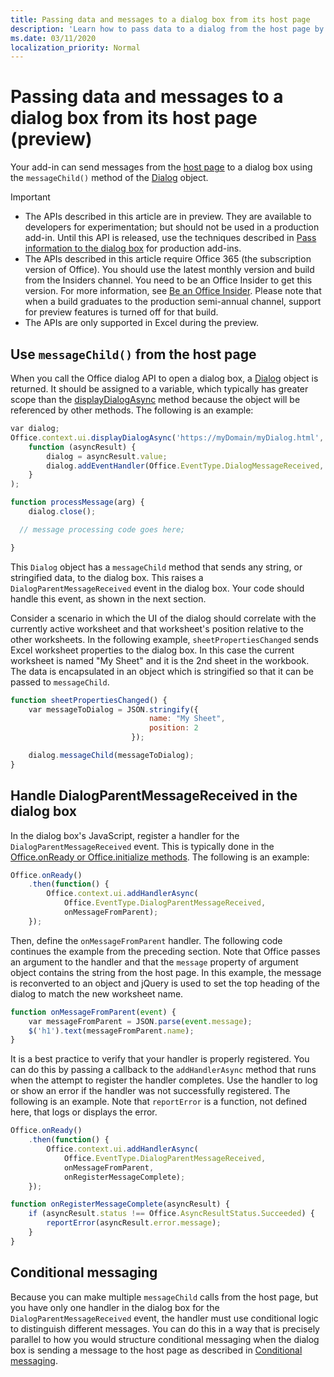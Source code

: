 ```yaml
---
title: Passing data and messages to a dialog box from its host page
description: 'Learn how to pass data to a dialog from the host page by using the messageChild and DialogParentMessageReceived APIs'
ms.date: 03/11/2020
localization_priority: Normal
---
```


# Passing data and messages to a dialog box from its host page (preview)

Your add-in can send messages from the [host page](dialog-api-in-office-add-ins.md#open-a-dialog-box-from-a-host-page) to a dialog box using the `messageChild()` method of the [Dialog](/javascript/api/office/office.dialog) object.

> [!Important]
>
> - The APIs described in this article are in preview. They are available to developers for experimentation; but should not be used in a production add-in. Until this API is released, use the techniques described in [Pass information to the dialog box](dialog-api-in-office-add-ins.md#pass-information-to-the-dialog-box) for production add-ins.
> - The APIs described in this article require Office 365 (the subscription version of Office). You should use the latest monthly version and build from the Insiders channel. You need to be an Office Insider to get this version. For more information, see [Be an Office Insider](https://products.office.com/office-insider?tab=tab-1). Please note that when a build graduates to the production semi-annual channel, support for preview features is turned off for that build.
> - The APIs are only supported in Excel during the preview.

## Use `messageChild()` from the host page

When you call the Office dialog API to open a dialog box, a [Dialog](/javascript/api/office/office.dialog) object is returned. It should be assigned to a variable, which typically has greater scope than the [displayDialogAsync](/javascript/api/office/office.ui#displaydialogasync-startaddress--callback-)
method because the object will be referenced by other methods. The following is an example:

```javascript
var dialog;
Office.context.ui.displayDialogAsync('https://myDomain/myDialog.html',
    function (asyncResult) {
        dialog = asyncResult.value;
        dialog.addEventHandler(Office.EventType.DialogMessageReceived, processMessage);
    }
);

function processMessage(arg) {
    dialog.close();

  // message processing code goes here;

}
```

This `Dialog` object has a `messageChild` method that sends any string, or stringified data, to the dialog box. This raises a `DialogParentMessageReceived` event in the dialog box. Your code should handle this event, as shown in the next section.

Consider a scenario in which the UI of the dialog should correlate with the currently active worksheet and that worksheet's position relative to the other worksheets. In the following example, `sheetPropertiesChanged` sends Excel worksheet properties to the dialog box. In this case the current worksheet is named "My Sheet" and it is the 2nd sheet in the workbook. The data is encapsulated in an object which is stringified so that it can be passed to `messageChild`.

```javascript
function sheetPropertiesChanged() {
    var messageToDialog = JSON.stringify({
                               name: "My Sheet",
                               position: 2
                           });

    dialog.messageChild(messageToDialog);
}
```

## Handle DialogParentMessageReceived in the dialog box

In the dialog box's JavaScript, register a handler for the `DialogParentMessageReceived` event. This is typically done in the [Office.onReady or Office.initialize
methods](initialize-add-in.md). The following is an example:

```javascript
Office.onReady()
    .then(function() {
        Office.context.ui.addHandlerAsync(
            Office.EventType.DialogParentMessageReceived,
            onMessageFromParent);
    });
```

Then, define the `onMessageFromParent` handler. The following code continues the example from the preceding section. Note that Office passes an argument to the handler and that the `message` property of argument object contains the string from the host page. In this example, the message is reconverted to an object and jQuery is used to set the top heading of the dialog to match the new worksheet name.

```javascript
function onMessageFromParent(event) {
    var messageFromParent = JSON.parse(event.message);
    $('h1').text(messageFromParent.name);
}
```

It is a best practice to verify that your handler is properly registered. You can do this by passing a callback to the `addHandlerAsync` method that runs when the attempt to register the handler completes. Use the handler to log or show an error if the handler was not successfully registered. The following is an example. Note that `reportError` is a function, not defined here, that logs or displays the error.

```javascript
Office.onReady()
    .then(function() {
        Office.context.ui.addHandlerAsync(
            Office.EventType.DialogParentMessageReceived,
            onMessageFromParent,
            onRegisterMessageComplete);
    });

function onRegisterMessageComplete(asyncResult) {
    if (asyncResult.status !== Office.AsyncResultStatus.Succeeded) {
        reportError(asyncResult.error.message);
    }
}
```

## Conditional messaging

Because you can make multiple `messageChild` calls from the host page, but you have only one handler in the dialog box for the `DialogParentMessageReceived` event, the handler must use conditional logic to distinguish different messages. You can do this in a way that is precisely parallel to how you would structure conditional messaging when the dialog box is sending a message to the host page as described in [Conditional messaging](dialog-api-in-office-add-ins.md#conditional-messaging).
